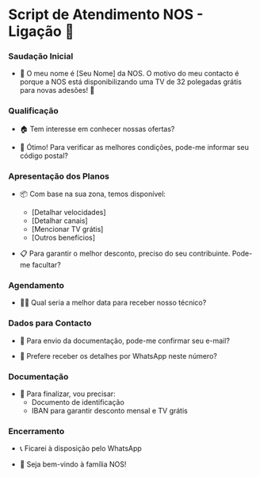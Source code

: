 # Script de Atendimento NOS - Ligação 📱 

### Saudação Inicial
- 🤝 O meu nome é [Seu Nome] da NOS. O motivo do meu contacto é porque a NOS está disponibilizando uma TV de 32 polegadas grátis para novas adesões! 🎁

### Qualificação
- 🏠 Tem interesse em conhecer nossas ofertas?

- 📍 Ótimo! Para verificar as melhores condições, pode-me informar seu código postal?

### Apresentação dos Planos
- 📦 Com base na sua zona, temos disponível:
  - [Detalhar velocidades]
  - [Detalhar canais]
  - [Mencionar TV grátis]
  - [Outros benefícios]

- 📋 Para garantir o melhor desconto, preciso do seu contribuinte. Pode-me facultar?

### Agendamento
- 👨‍🔧 Qual seria a melhor data para receber nosso técnico?

### Dados para Contacto
- 📧 Para envio da documentação, pode-me confirmar seu e-mail?

- 💬 Prefere receber os detalhes por WhatsApp neste número?

### Documentação
- 📄 Para finalizar, vou precisar:
  - Documento de identificação
  - IBAN para garantir desconto mensal e TV grátis

### Encerramento
- 📞 Ficarei à disposição pelo WhatsApp

- 🎉 Seja bem-vindo à família NOS!
